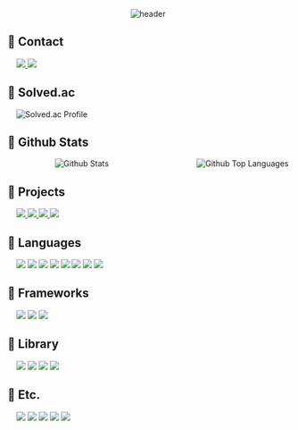 <div align="center">
    
   ![header](https://capsule-render.vercel.app/api?type=Waving&color=0:ECEBFF,100:FFC0CB&height=300&text=PYAN&fontColor=FFFFFF&fontSize=90&fontAlignY=50&desc=studio&descAlign=60&animation=twinkling)
</div>

<div align="left">

## 🌙 Contact
<p></p>
&nbsp;&nbsp;&nbsp;
<!-- Contact -->
<a href="mailto:shkm1420@naver.com">
    <img src="https://img.shields.io/badge/Mail-20232A?style=for-the-badge&logo=gmail&logoColor=white" />
</a>
<a href="https://discord.com/users/396209294028177430">
    <img src="https://img.shields.io/badge/Discord-20232A?style=for-the-badge&logo=discord&logoColor=white" />
</a>

## 🌙 Solved.ac
<p></p>
&nbsp;&nbsp;&nbsp;
<!-- Solved.ac -->
<img alt="Solved.ac Profile" src="http://mazassumnida.wtf/api/v2/generate_badge?boj=shkm1420" />

## 🌙 Github Stats
<p></p>
<div style="display: flex; justify-content: space-between;">
    &nbsp;&nbsp;&nbsp;
    <img alt="Github Stats" src="https://github-readme-stats-sangheon-lees-projects.vercel.app/api?username=ikellllllll&show_icons=true&count_private=true&title_color=FFFFFF&text_color=FFFFFF&icon_color=FFFFFF&bg_color=DEG,FFC0CB,ECEBFF&include_all_commits=true" />
    &nbsp;&nbsp;&nbsp;
    <img alt="Github Top Languages" src="https://github-readme-stats-sangheon-lees-projects.vercel.app/api/top-langs/?username=ikellllllll&layout=compact&title_color=FFFFFF&text_color=FFFFFF&icon_color=FFFFFF&bg_color=DEG,FFC0CB,ECEBFF&langs_count=8" />
</div>

## 🌙 Projects
<p></p>
&nbsp;&nbsp;&nbsp;
<a href="https://discord.com/application-directory/1000054332244377711">
    <img src="https://img.shields.io/badge/AngelicBusterBot-FFC0CB?style=for-the-badge&logo=discord&logoColor=white" />
</a>
<a href="https://abbot.kr/">
    <img src="https://img.shields.io/badge/AngelicBusterBot_Web-FFC0CB?style=for-the-badge&logo=discord&logoColor=white" />
</a>
<a href="https://ikellllllll.github.io/GeminiHBDGame_High/">
    <img src="https://img.shields.io/badge/GeminiTetris-FEAE68?style=for-the-badge&logo=Unity&logoColor=white" />
</a>
<a href="https://x.com/Jack_and_Onyu/status/1676169982961414144?s=20">
    <img src="https://img.shields.io/badge/OnyuRun-7EB365?style=for-the-badge&logo=Unity&logoColor=white" />
</a>

## 🌙 Languages
<p></p>
&nbsp;&nbsp;&nbsp;
<img src="https://img.shields.io/badge/Java-437291?style=for-the-badge&logo=OpenJDK&logoColor=white">
<img src="https://img.shields.io/badge/C++-00599C?style=for-the-badge&logo=Cplusplus&logoColor=white">
<img src="https://img.shields.io/badge/C%23-512BD4?style=for-the-badge&logo=Csharp&logoColor=white">
<img src="https://img.shields.io/badge/JavaScript-F7DF1E?style=for-the-badge&logo=JavaScript&logoColor=white">
<img src="https://img.shields.io/badge/Python-3776AB?style=for-the-badge&logo=Python&logoColor=white">
<img src="https://img.shields.io/badge/PowerShell-5391FE?style=for-the-badge&logo=PowerShell&logoColor=white">
<img src="https://img.shields.io/badge/HTML-E34F26?style=for-the-badge&logo=HTML5&logoColor=white">
<img src="https://img.shields.io/badge/CSS-1572B6?style=for-the-badge&logo=CSS3&logoColor=white">

## 🌙 Frameworks
<p></p>
&nbsp;&nbsp;&nbsp;
<img src="https://img.shields.io/badge/Express-000000?style=for-the-badge&logo=Express&logoColor=white">
<img src="https://img.shields.io/badge/Flask-000000?style=for-the-badge&logo=Flask&logoColor=white">
<img src="https://img.shields.io/badge/.Net-512BD4?style=for-the-badge&logo=dotNet&logoColor=white">

## 🌙 Library
<p></p>
&nbsp;&nbsp;&nbsp;
<img src="https://img.shields.io/badge/JDA-742DC4?style=for-the-badge&logo=discord&logoColor=white">
<img src="https://img.shields.io/badge/React-61DAFB?style=for-the-badge&logo=React&logoColor=white">
<img src="https://img.shields.io/badge/MUI-007FFF?style=for-the-badge&logo=MUI&logoColor=white">
<img src="https://img.shields.io/badge/axios-5A29E4?style=for-the-badge&logo=Axios&logoColor=white">

## 🌙 Etc.
<p></p>
&nbsp;&nbsp;&nbsp;
<img src="https://img.shields.io/badge/Github-181717?style=for-the-badge&logo=GitHub&logoColor=white">
<img src="https://img.shields.io/badge/SonarQube-4E98CD?style=for-the-badge&logo=SonarQube&logoColor=white">
<img src="https://img.shields.io/badge/Unity-000000?style=for-the-badge&logo=Unity&logoColor=white">
<img src="https://img.shields.io/badge/Linux-FCC624?style=for-the-badge&logo=Linux&logoColor=white">
<img src="https://img.shields.io/badge/Figma-F24E1E?style=for-the-badge&logo=Figma&logoColor=white">

</div>
